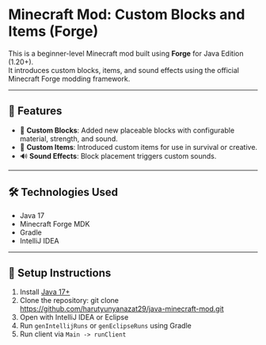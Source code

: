 # Minecraft Mod: Custom Blocks and Items (Forge)

This is a beginner-level Minecraft mod built using **Forge** for Java Edition (1.20+).  
It introduces custom blocks, items, and sound effects using the official Minecraft Forge modding framework.

---

## 🚀 Features

- 🧱 **Custom Blocks**: Added new placeable blocks with configurable material, strength, and sound.
- 🧰 **Custom Items**: Introduced custom items for use in survival or creative.
- 🔊 **Sound Effects**: Block placement triggers custom sounds.

---

## 🛠 Technologies Used

- Java 17
- Minecraft Forge MDK
- Gradle
- IntelliJ IDEA

---

## 🧪 Setup Instructions

1. Install [Java 17+](https://adoptopenjdk.net/)
2. Clone the repository: git clone https://github.com/harutyunyanazat29/java-minecraft-mod.git
3. Open with IntelliJ IDEA or Eclipse
4. Run `genIntellijRuns` or `genEclipseRuns` using Gradle
5. Run client via `Main -> runClient`
